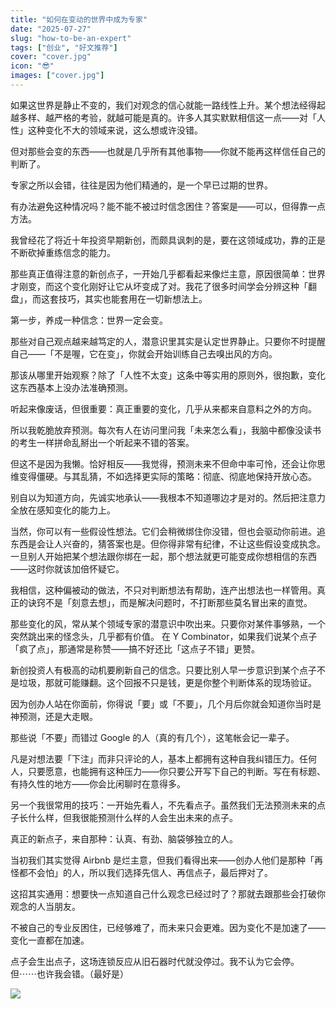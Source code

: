 ```yaml
---
title: "如何在变动的世界中成为专家"
date: "2025-07-27"
slug: "how-to-be-an-expert"
tags: ["创业", "好文推荐"]
cover: "cover.jpg"
icon: "😎"
images: ["cover.jpg"]
---
```

如果这世界是静止不变的，我们对观念的信心就能一路线性上升。某个想法经得起越多样、越严格的考验，就越可能是真的。许多人其实默默相信这一点——对「人性」这种变化不大的领域来说，这么想或许没错。



但对那些会变的东西——也就是几乎所有其他事物——你就不能再这样信任自己的判断了。



专家之所以会错，往往是因为他们精通的，是一个早已过期的世界。



有办法避免这种情况吗？能不能不被过时信念困住？答案是——可以，但得靠一点方法。



我曾经花了将近十年投资早期新创，而颇具讽刺的是，要在这领域成功，靠的正是不断砍掉重练信念的能力。



那些真正值得注意的新创点子，一开始几乎都看起来像烂主意，原因很简单：世界才刚变，而这个变化刚好让它从坏变成了对。我花了很多时间学会分辨这种「翻盘」，而这套技巧，其实也能套用在一切新想法上。



第一步，养成一种信念：世界一定会变。



那些对自己观点越来越笃定的人，潜意识里其实是认定世界静止。只要你不时提醒自己——「不是喔，它在变」，你就会开始训练自己去嗅出风的方向。



那该从哪里开始观察？除了「人性不太变」这条中等实用的原则外，很抱歉，变化这东西基本上没办法准确预测。



听起来像废话，但很重要：真正重要的变化，几乎从来都来自意料之外的方向。



所以我乾脆放弃预测。每次有人在访问里问我「未来怎么看」，我脑中都像没读书的考生一样拼命乱掰出一个听起来不错的答案。



但这不是因为我懒。恰好相反——我觉得，预测未来不但命中率可怜，还会让你思维变得僵硬。与其乱猜，不如选择更实际的策略：彻底、彻底地保持开放心态。



别自以为知道方向，先诚实地承认——我根本不知道哪边才是对的。然后把注意力全放在感知变化的能力上。



当然，你可以有一些假设性想法。它们会稍微绑住你没错，但也会驱动你前进。追东西是会让人兴奋的，猜答案也是。但你得非常有纪律，不让这些假设变成执念。
一旦别人开始把某个想法跟你绑在一起，那个想法就更可能变成你想相信的东西——这时你就该加倍怀疑它。



我相信，这种偏被动的做法，不只对判断想法有帮助，连产出想法也一样管用。真正的诀窍不是「刻意去想」，而是解决问题时，不打断那些莫名冒出来的直觉。



那些变化的风，常从某个领域专家的潜意识中吹出来。只要你对某件事够熟，一个突然跳出来的怪念头，几乎都有价值。
在 Y Combinator，如果我们说某个点子「疯了点」，那通常是称赞——搞不好还比「这点子不错」更赞。



新创投资人有极高的动机要刷新自己的信念。只要比别人早一步意识到某个点子不是垃圾，那就可能赚翻。这个回报不只是钱，更是你整个判断体系的现场验证。



因为创办人站在你面前，你得说「要」或「不要」，几个月后你就会知道你当时是神预测，还是大走眼。



那些说「不要」而错过 Google 的人（真的有几个），这笔帐会记一辈子。



凡是对想法要「下注」而非只评论的人，基本上都拥有这种自我纠错压力。任何人，只要愿意，也能拥有这种压力——你只要公开写下自己的判断。写在有标题、有持久性的地方——你会比闲聊时在意得多。



另一个我很常用的技巧：一开始先看人，不先看点子。虽然我们无法预测未来的点子长什么样，但我很能预测什么样的人会生出未来的点子。



真正的新点子，来自那种：认真、有劲、脑袋够独立的人。



当初我们其实觉得 Airbnb 是烂主意，但我们看得出来——创办人他们是那种「再怪都不会怕」的人，所以我们选择先信人、再信点子，最后押对了。



这招其实通用：想要快一点知道自己什么观念已经过时了？那就去跟那些会打破你观念的人当朋友。



不被自己的专业反困住，已经够难了，而未来只会更难。因为变化不是加速了——变化一直都在加速。



点子会生出点子，这场连锁反应从旧石器时代就没停过。我不认为它会停。
但⋯⋯也许我会错。（最好是）




![](https://prod-files-secure.s3.us-west-2.amazonaws.com/112d0858-5090-4d34-a606-b75eb8d65fd2/46476355-9cf3-4e99-9b7a-3531bc426380/1000202064.png?X-Amz-Algorithm=AWS4-HMAC-SHA256&X-Amz-Content-Sha256=UNSIGNED-PAYLOAD&X-Amz-Credential=ASIAZI2LB466RWBDUZG2%2F20250812%2Fus-west-2%2Fs3%2Faws4_request&X-Amz-Date=20250812T045301Z&X-Amz-Expires=3600&X-Amz-Security-Token=IQoJb3JpZ2luX2VjEMX%2F%2F%2F%2F%2F%2F%2F%2F%2F%2FwEaCXVzLXdlc3QtMiJGMEQCIDXA%2FUZxiy7c%2BqBE9vzsAMUS3K2YBEa3F8Ei1kHwSWArAiA5Xl6uqImILawstMTgQlqat%2Bno04XxKF6F6qK5uj0gNiqIBAj%2B%2F%2F%2F%2F%2F%2F%2F%2F%2F%2F8BEAAaDDYzNzQyMzE4MzgwNSIMx6jFUAA%2BR7vFA4y3KtwDTsQEwBhNx9VV7nwMpjVroYx5zCYaXc3wO3Bplezj1DonFgIBxkffeo1ijkTKKBlDEUdZDhs9%2FE0PWem%2BEbCedQrDf%2F6qsw6hZLQgW66C1WfxWWOk7Z9poF%2F8JLC1TwYCGIYEqXOoKAEM1K5nFAQO%2B%2F85WVvcIRzYDC1TFTKnwTfThzEfB1OlHqtNwHQFwLPDRRKr%2FLrnHGt2Ts9TFvxCecQcem7vrUWL5%2F6IRr5MSOoikNfo6F7S4rJaIj3j%2Bp%2FbrB4Bg0aupPyP4zUa%2BxQRW4tnp6AvDSRovH%2BSXwxEjbXpJ28grkA%2FRcAL134iIc6Cw%2Fzj96zaj5J%2B1U3HD6lkK%2BlKZSQzB83DDVL8qLLx6dbq6Nx%2BGRic63aogqfRJ1BPUnceWzQnvBl%2BU%2Bppwt6zXI%2BGcnU48ooHBQpBSp1B8dnE5f1CbtvZcmuk7wSSj63ncS4P4GhZBJu66NSHCGtK8J2Dqjg6gwzN66dLWST2gH5p1AtMp9eJTW1Lrd4RT09AUAI2DKDNns%2FTjT91GhBOpvjPB2XKIc54FB%2FPW6RjebtfD0%2F9cKn7tqGw8WPQJQLX8eXqitUwGbgtG6KScPPE7bfZMon7zyag6o1N4R%2Fcn5l91p4CzOqQsLL%2FMMswn5DrxAY6pgFiOT5keMmbdNZyQeHCXP%2F0NYyTitD30kVcLUPJ6R6JcuMytFyoXZpt3n75SUEwhplpXv2QAZgDEBFCVoti2LNn8HP2d4FLLyiA2ewI7a26N%2BP95b5n6d%2B1cL4srFI9PeNqi6FOpAwY3uBjjVCzKZmjKAoZQZ5157quk2Ojn8Ye%2BGky0rktAIxJojwzEo11d8QyhCX0KhFcPm8diXcFR782S26URKlm&X-Amz-Signature=5b6a4517019cc66b2187860096121fdb0460169061fd42a34e79979368ecbac0&X-Amz-SignedHeaders=host&x-amz-checksum-mode=ENABLED&x-id=GetObject)

